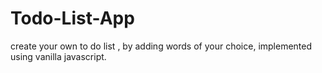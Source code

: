# Todo-List-App
create your own to do list , by adding words of your choice, implemented using vanilla javascript. 
